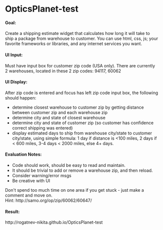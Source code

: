 # OpticsPlanet-test
<h4>Goal:</h4>
Create a shipping estimate widget that calculates how long it will take to ship a package from warehouse to customer. You can use html, css, js; your favorite frameworks or libraries, and any internet services you want.

<h4>UI Input:</h4>
Must have input box for customer zip code (USA only). There are currently 2 warehouses, located in these 2 zip codes: 94117, 60062

<h4>UI Display:</h4>
After zip code is entered and focus has left zip code input box, the following should happen:
<ul>
<li>determine closest warehouse to customer zip by getting distance between customer zip and each warehouse zip</li>
<li>determine city and state of closest warehouse</li>
<li>determine city and state of customer zip (so customer has confidence correct shipping was entered)</li>
<li>display estimated days to ship from warehouse city/state to customer city/state, using simple formula: 1 day if distance is <100 miles, 2 days if < 600 miles, 3-4 days < 2000 miles, else 4+ days.</li>
</ul>

<h4>Evaluation Notes:</h4>
<ul>
<li>Code should work, should be easy to read and maintain.</li>
<li>It should be trivial to add or remove a warehouse zip, and then reload.</li>
<li>Consider warning/error msgs</li>
<li>Be creative with UI</li>
</ul>
Don't spend too much time on one area if you get stuck - just make a comment and move on.<br>
Hint: http://samo.org/op/zip/60062/60647/

<h4>Result:</h4>
http://rogatnev-nikita.github.io/OpticsPlanet-test
